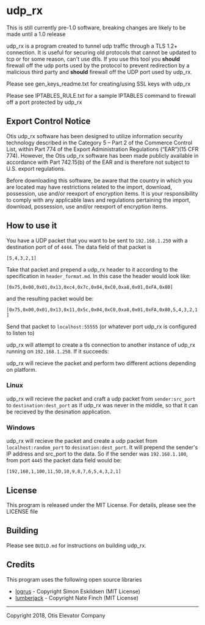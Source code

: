# udp_rx
This is still currently pre-1.0 software, breaking changes are likely to be made until a 1.0 release

udp_rx is a program created to tunnel udp traffic through a TLS 1.2+ connection. It is useful for securing old protocols that cannot be updated to tcp or for some reason, can't use dtls. If you use this tool you **should** firewall off the udp ports used by the protocol to prevent redirection by a malicious third party and **should** firewall off the UDP port used by udp_rx.

Please see gen_keys_readme.txt for creating/using SSL keys with udp_rx

Please see IPTABLES_RULE.txt for a sample IPTABLES command to firewall off a port protected by udp_rx

## Export Control Notice
Otis udp_rx software has been designed to utilize information security technology described in the Category 5 – Part 2 of the Commerce Control List, within Part 774 of the Export Administration Regulations (“EAR”)(15 CFR 774).  However, the Otis udp_rx software has been made publicly available in accordance with Part 742.15(b) of the EAR and is therefore not subject to U.S. export regulations. 

Before downloading this software, be aware that the country in which you are located may have restrictions related to the import, download, possession, use and/or reexport of encryption items.  It is your responsibility to comply with any applicable laws and regulations pertaining the import, download, possession, use and/or reexport of encryption items.

## How to use it
You have a UDP packet that you want to be sent to `192.168.1.250` with a destination port of of `4444`. The data field of that packet is 

`[5,4,3,2,1]`

Take that packet and prepend a udp_rx header to it according to the specification in `header_format.md`. In this case the header would look like:

`[0x75,0x00,0x01,0x13,0xc4,0x7c,0x04,0xC0,0xa8,0x01,0xFA,0x80]`

and the resulting packet would be:

`[0x75,0x00,0x01,0x13,0x11,0x5c,0x04,0xC0,0xa8,0x01,0xFA,0x80,5,4,3,2,1]`

Send that packet to `localhost:55555` (or whatever port udp_rx is configured to listen to)

udp_rx will attempt to create a tls connection to another instance of udp_rx running on `192.168.1.250`. If it succeeds:

udp_rx will recieve the packet and perform two different actions depending on platform.

### Linux
udp_rx will recieve the packet and craft a udp packet from `sender:src_port` to `destination:dest_port` as if udp_rx was never in the middle, so that it can be recieved by the desination application.

### Windows
udp_rx will recieve the packet and create a udp packet from `localhost:random_port` to `desination:dest_port`. It will prepend the sender's IP address and src_port to the data. So if the sender was `192.168.1.100`, from port `4445` the packet data field would be:

```[192,168,1,100,11,5D,10,9,8,7,6,5,4,3,2,1]```

## License
This program is released under the MIT License. For details, please see the LICENSE file

## Building
Please see `BUILD.md` for instructions on building udp_rx.

## Credits
This program uses the following open source libraries
* [logrus](https://github.com/sirupsen/logrus) - Copyright Simon Eskildsen (MIT License)
* [lumberjack](https://github.com/natefinch/lumberjack/tree/v2.1) - Copyright Nate Finch (MIT License)

---

Copyright 2018, Otis Elevator Company